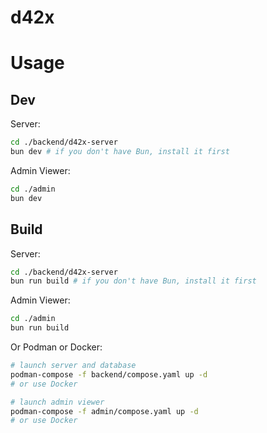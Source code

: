 # d42x

# Usage

## Dev

Server:

```sh
cd ./backend/d42x-server
bun dev # if you don't have Bun, install it first
```

Admin Viewer:

```sh
cd ./admin
bun dev
```

## Build

Server:

```sh
cd ./backend/d42x-server
bun run build # if you don't have Bun, install it first
```

Admin Viewer:

```sh
cd ./admin
bun run build
```

Or Podman or Docker:

```sh
# launch server and database
podman-compose -f backend/compose.yaml up -d
# or use Docker

# launch admin viewer
podman-compose -f admin/compose.yaml up -d
# or use Docker
```
